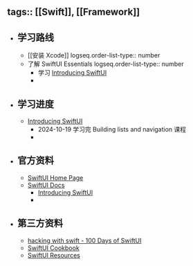 tags:: [[Swift]], [[Framework]]
---

- ## 学习路线
	- [[安装 Xcode]]
	  logseq.order-list-type:: number
	- 了解 SwiftUI Essentials
	  logseq.order-list-type:: number
		- 学习 [Introducing SwiftUI](https://developer.apple.com/tutorials/swiftui)
		-
- ## 学习进度
	- [Introducing SwiftUI](https://developer.apple.com/tutorials/swiftui)
		- 2024-10-19 学习完 Building lists and navigation 课程
		-
- ## 官方资料
	- [SwiftUI Home Page](https://developer.apple.com/xcode/swiftui/)
	- [SwiftUI Docs](https://developer.apple.com/documentation/swiftui/)
		- [Introducing SwiftUI](https://developer.apple.com/tutorials/swiftui)
		-
- ## 第三方资料
	- [hacking with swift - 100 Days of SwiftUI](https://www.hackingwithswift.com/100/swiftui)
	- [SwiftUI Cookbook](https://www.kodeco.com/books/swiftui-cookbook)
	- [SwiftUI Resources](https://orvnge.notion.site/SwiftUI-Resources-4dfbc29c535f4db992014e8cbdac66ad?pvs=4)